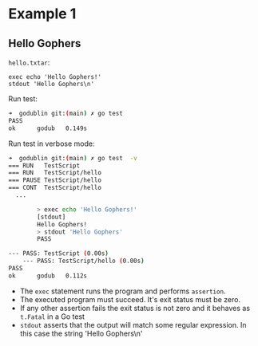 # Example 1

## Hello Gophers

`hello.txtar`:
```
exec echo 'Hello Gophers!'
stdout 'Hello Gophers\n'
```

Run test:
```bash
➜  godublin git:(main) ✗ go test
PASS
ok  	godub	0.149s
```

Run test in verbose mode:
```bash
➜  godublin git:(main) ✗ go test  -v
=== RUN   TestScript
=== RUN   TestScript/hello
=== PAUSE TestScript/hello
=== CONT  TestScript/hello
  ...

        > exec echo 'Hello Gophers!'
        [stdout]
        Hello Gophers!
        > stdout 'Hello Gophers'
        PASS

--- PASS: TestScript (0.00s)
    --- PASS: TestScript/hello (0.00s)
PASS
ok  	godub	0.112s
```


- The `exec` statement runs the program and performs `assertion`.
- The executed program must succeed. It's exit status must be zero.
- If any other assertion fails the exit status is not zero and it behaves as `t.Fatal` in a Go test
- `stdout` asserts that the output will match some regular expression. In this case the string 'Hello Gophers\n'
